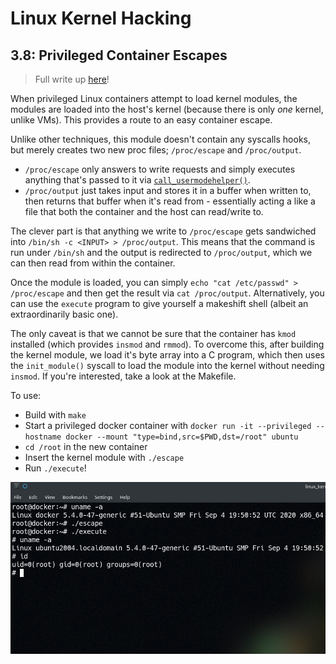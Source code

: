 # Linux Kernel Hacking

## 3.8: Privileged Container Escapes

> Full write up [here](https://xcellerator.github.io/posts/docker_escape/)!

When privileged Linux containers attempt to load kernel modules, the modules are loaded into the host's kernel (because there is only *one* kernel, unlike VMs). This provides a route to an easy container escape.

Unlike other techniques, this module doesn't contain any syscalls hooks, but merely creates two new proc files; `/proc/escape` and `/proc/output`.

* `/proc/escape` only answers to write requests and simply executes anything that's passed to it via [`call_usermodehelper()`](https://www.kernel.org/doc/htmldocs/kernel-api/API-call-usermodehelper.html).
* `/proc/output` just takes input and stores it in a buffer when written to, then returns that buffer when it's read from - essentially acting a like a file that both the container and the host can read/write to.

The clever part is that anything we write to `/proc/escape` gets sandwiched into `/bin/sh -c <INPUT> > /proc/output`. This means that the command is run under `/bin/sh` and the output is redirected to `/proc/output`, which we can then read from within the container.

Once the module is loaded, you can simply `echo "cat /etc/passwd" > /proc/escape` and then get the result via `cat /proc/output`. Alternatively, you can use the `execute` program to give yourself a makeshift shell (albeit an extraordinarily basic one).

The only caveat is that we cannot be sure that the container has `kmod` installed (which provides `insmod` and `rmmod`). To overcome this, after building the kernel module, we load it's byte array into a C program, which then uses the `init_module()` syscall to load the module into the kernel without needing `insmod`. If you're interested, take a look at the Makefile.

To use:
* Build with `make`
* Start a privileged docker container with `docker run -it --privileged --hostname docker --mount "type=bind,src=$PWD,dst=/root" ubuntu`
* `cd /root` in the new container
* Insert the kernel module with `./escape`
* Run `./execute`!

![escape](./escape.png)
